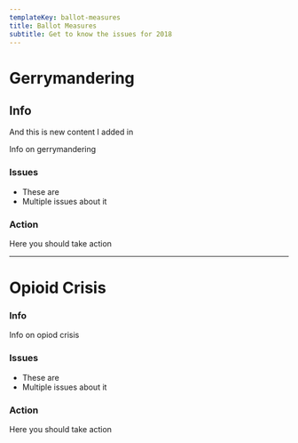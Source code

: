 ```yaml
---
templateKey: ballot-measures
title: Ballot Measures
subtitle: Get to know the issues for 2018
---
```

# Gerrymandering

## Info

And this is new content I added in

Info on gerrymandering

### Issues

* These are
* Multiple issues about it

### Action

Here you should take action

- - -

# Opioid Crisis

### Info

Info on opiod crisis

### Issues

* These are
* Multiple issues about it

### Action

Here you should take action
